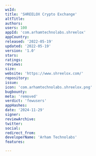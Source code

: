 ```yaml
---
wsId: 
title: 'SHREELOX Crypto Exchange'
altTitle: 
authors: 
users: 100
appId: 'com.arhamtechnolabs.shreelox'
appCountry: 
released: '2022-05-19'
updated: '2022-05-19'
version: '1.0'
stars: 
ratings: 
reviews: 
size: 
website: 'https://www.shreelox.com/'
repository: 
issue: 
icon: 'com.arhamtechnolabs.shreelox.png'
bugbounty: 
meta: 'removed'
verdict: 'fewusers'
appHashes: 
date: '2024-11-29'
signer: 
reviewArchive: 
twitter: 
social: 
redirect_from: 
developerName: 'Arham Technolabs'
features: 

---
```


